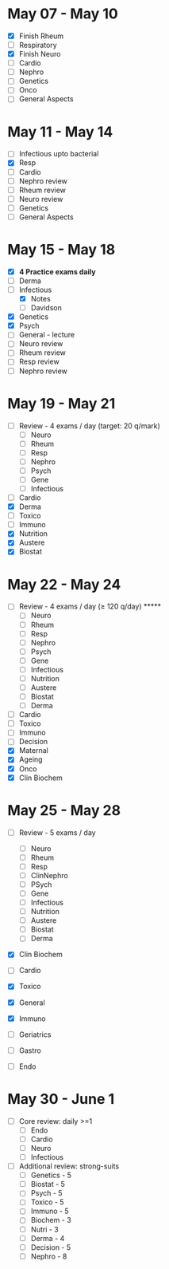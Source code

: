 # May 07 - May 10
- [x] Finish Rheum
- [ ] Respiratory
- [x] Finish Neuro
- [ ] Cardio
- [ ] Nephro
- [ ] Genetics
- [ ] Onco
- [ ] General Aspects
# May 11 - May 14
- [ ] Infectious upto bacterial
- [x] Resp
- [ ] Cardio
- [ ] Nephro review
- [ ] Rheum review
- [ ] Neuro review
- [ ] Genetics
- [ ] General Aspects

# May 15 - May 18
- [x] **4 Practice exams daily**
- [ ] Derma
- [ ] Infectious
	- [x] Notes
	- [ ] Davidson
- [x] Genetics
- [x] Psych
- [ ] General - lecture
- [ ] Neuro review
- [ ] Rheum review
- [ ] Resp review
- [ ] Nephro review

# May 19 - May 21
- [ ] Review - 4 exams / day (target: 20 q/mark)
	- [ ] Neuro
	- [ ] Rheum
	- [ ] Resp
	- [ ] Nephro
	- [ ] Psych
	- [ ] Gene
	- [ ] Infectious
- [ ] Cardio 
- [x] Derma
- [ ] Toxico
- [ ] Immuno
- [x] Nutrition
- [x] Austere
- [x] Biostat

# May 22 - May 24
- [ ] Review - 4 exams / day  ($\ge$ 120 q/day) \*\*\*\*\*
	- [ ] Neuro
	- [ ] Rheum
	- [ ] Resp
	- [ ] Nephro
	- [ ] Psych
	- [ ] Gene
	- [ ] Infectious
	- [ ] Nutrition
	- [ ] Austere
	- [ ] Biostat
	- [ ] Derma
- [ ] Cardio
- [ ] Toxico
- [ ] Immuno
- [ ] Decision
- [x] Maternal
- [x] Ageing
- [x] Onco
- [x] Clin Biochem
# May 25 - May 28
- [ ] Review - 5 exams / day
	- [ ] Neuro
	- [ ] Rheum
	- [ ] Resp
	- [ ] ClinNephro
	- [ ] PSych
	- [ ] Gene
	- [ ] Infectious
	- [ ] Nutrition
	- [ ] Austere
	- [ ] Biostat
	- [ ] Derma
- [x] Clin Biochem
- [ ] Cardio
- [x] Toxico
- [x] General
- [x] Immuno
- [ ] Geriatrics
- [ ] Gastro
- [ ] Endo


# May 30 - June 1
- [ ] Core review: daily >=1
	- [ ] Endo
	- [ ] Cardio
	- [ ] Neuro
	- [ ] Infectious
- [ ] Additional review: strong-suits 
	- [ ] Genetics - 5
	- [ ] Biostat - 5
	- [ ] Psych - 5
	- [ ] Toxico - 5
	- [ ] Immuno - 5
	- [ ] Biochem - 3
	- [ ] Nutri - 3
	- [ ] Derma - 4
	- [ ] Decision - 5
	- [ ] Nephro - 8